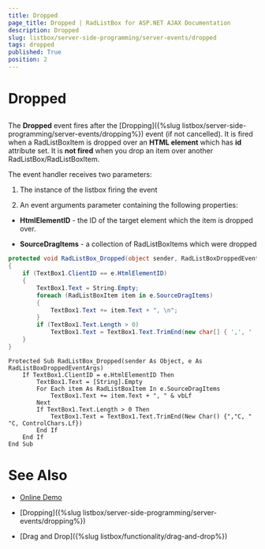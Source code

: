 ```yaml
---
title: Dropped
page_title: Dropped | RadListBox for ASP.NET AJAX Documentation
description: Dropped
slug: listbox/server-side-programming/server-events/dropped
tags: dropped
published: True
position: 2
---
```


# Dropped

## 

The **Dropped** event fires after the [Dropping]({%slug listbox/server-side-programming/server-events/dropping%}) event (if not cancelled). It is fired when a RadListBoxItem is dropped over an **HTML element** which has **id** attribute set. It is **not fired** when you drop an item over another RadListBox/RadListBoxItem.


The event handler receives two parameters:

1. The instance of the listbox firing the event

2. An event arguments parameter containing the following properties:

* **HtmlElementID** - the ID of the target element which the item is dropped over.

* **SourceDragItems** - a collection of RadListBoxItems which were dropped

````C#
protected void RadListBox_Dropped(object sender, RadListBoxDroppedEventArgs e)
{
	if (TextBox1.ClientID == e.HtmlElementID)
	{
		TextBox1.Text = String.Empty;
		foreach (RadListBoxItem item in e.SourceDragItems)
		{
			TextBox1.Text += item.Text + ", \n";
		}
		if (TextBox1.Text.Length > 0)
			TextBox1.Text = TextBox1.Text.TrimEnd(new char[] { ',', ' ', '\n' });
	}
} 		
````
````VB.NET
Protected Sub RadListBox_Dropped(sender As Object, e As RadListBoxDroppedEventArgs)
	If TextBox1.ClientID = e.HtmlElementID Then
		TextBox1.Text = [String].Empty
		For Each item As RadListBoxItem In e.SourceDragItems
			TextBox1.Text += item.Text + ", " & vbLf
		Next
		If TextBox1.Text.Length > 0 Then
			TextBox1.Text = TextBox1.Text.TrimEnd(New Char() {","C, " "C, ControlChars.Lf})
		End If
	End If
End Sub
````

# See Also

 * [Online Demo](https://demos.telerik.com/aspnet-ajax/listbox/examples/functionality/draganddrop/defaultvb.aspx)

 * [Dropping]({%slug listbox/server-side-programming/server-events/dropping%})

 * [Drag and Drop]({%slug listbox/functionality/drag-and-drop%})
